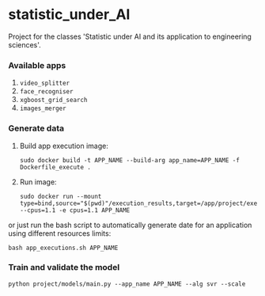 # statistic_under_AI
Project for the classes 'Statistic under AI and its application to engineering sciences'.
### Available apps
1. `video_splitter`
2. `face_recogniser`
3. `xgboost_grid_search`
4. `images_merger`
### Generate data
1. Build app execution image:  
    ```
    sudo docker build -t APP_NAME --build-arg app_name=APP_NAME -f Dockerfile_execute .
    ```
2. Run image:
    ```
   sudo docker run --mount type=bind,source="$(pwd)"/execution_results,target=/app/project/execution_results --cpus=1.1 -e cpus=1.1 APP_NAME
   ```  

or just run the bash script to automatically generate date for an application using different resources limits:
```
bash app_executions.sh APP_NAME
```
### Train and validate the model
```
python project/models/main.py --app_name APP_NAME --alg svr --scale
```
